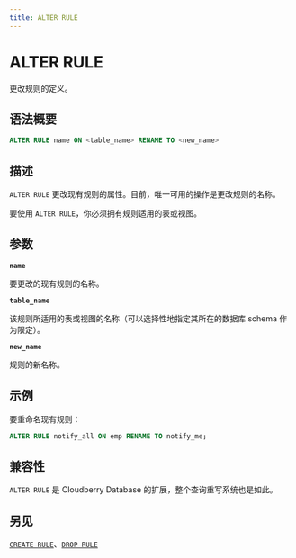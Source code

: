 ```yaml
---
title: ALTER RULE
---
```


# ALTER RULE

更改规则的定义。

## 语法概要

```sql
ALTER RULE name ON <table_name> RENAME TO <new_name>
```

## 描述

`ALTER RULE` 更改现有规则的属性。目前，唯一可用的操作是更改规则的名称。

要使用 `ALTER RULE`，你必须拥有规则适用的表或视图。

## 参数

**`name`**

要更改的现有规则的名称。

**`table_name`**

该规则所适用的表或视图的名称（可以选择性地指定其所在的数据库 schema 作为限定）。

**`new_name`**

规则的新名称。

## 示例

要重命名现有规则：

```sql
ALTER RULE notify_all ON emp RENAME TO notify_me; 
```

## 兼容性

`ALTER RULE` 是 Cloudberry Database 的扩展，整个查询重写系统也是如此。

## 另见

[`CREATE RULE`](https://github.com/apache/cloudberry-site/blob/cbdb-doc-validation/docs/sql-stmts/create-rule.md)、[`DROP RULE`](/i18n/zh/docusaurus-plugin-content-docs/current/sql-stmts/drop-rule.md)

